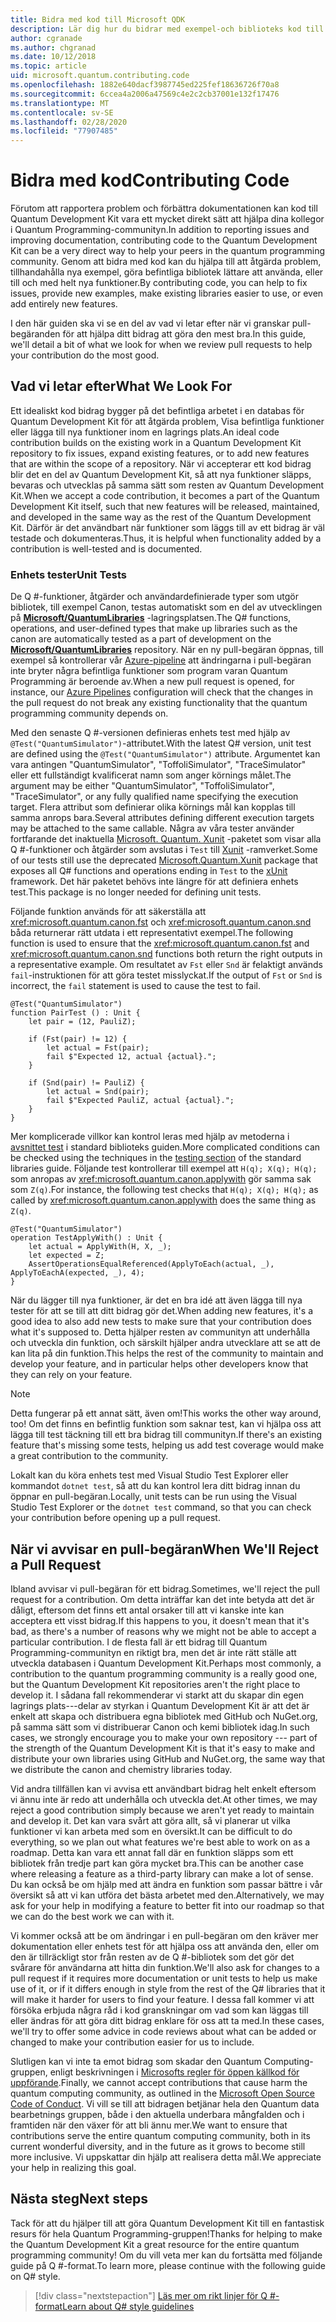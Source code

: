 ```yaml
---
title: Bidra med kod till Microsoft QDK
description: Lär dig hur du bidrar med exempel-och biblioteks kod till Microsoft Quantum Development Kit (QDK).
author: cgranade
ms.author: chgranad
ms.date: 10/12/2018
ms.topic: article
uid: microsoft.quantum.contributing.code
ms.openlocfilehash: 1882e640dacf3987745ed225fef18636726f70a8
ms.sourcegitcommit: 6ccea4a2006a47569c4e2c2cb37001e132f17476
ms.translationtype: MT
ms.contentlocale: sv-SE
ms.lasthandoff: 02/28/2020
ms.locfileid: "77907485"
---
```

# <a name="contributing-code"></a><span data-ttu-id="3a220-103">Bidra med kod</span><span class="sxs-lookup"><span data-stu-id="3a220-103">Contributing Code</span></span> #

<span data-ttu-id="3a220-104">Förutom att rapportera problem och förbättra dokumentationen kan kod till Quantum Development Kit vara ett mycket direkt sätt att hjälpa dina kollegor i Quantum Programming-communityn.</span><span class="sxs-lookup"><span data-stu-id="3a220-104">In addition to reporting issues and improving documentation, contributing code to the Quantum Development Kit can be a very direct way to help your peers in the quantum programming community.</span></span>
<span data-ttu-id="3a220-105">Genom att bidra med kod kan du hjälpa till att åtgärda problem, tillhandahålla nya exempel, göra befintliga bibliotek lättare att använda, eller till och med helt nya funktioner.</span><span class="sxs-lookup"><span data-stu-id="3a220-105">By contributing code, you can help to fix issues, provide new examples, make existing libraries easier to use, or even add entirely new features.</span></span>

<span data-ttu-id="3a220-106">I den här guiden ska vi se en del av vad vi letar efter när vi granskar pull-begäranden för att hjälpa ditt bidrag att göra den mest bra.</span><span class="sxs-lookup"><span data-stu-id="3a220-106">In this guide, we'll detail a bit of what we look for when we review pull requests to help your contribution do the most good.</span></span>

## <a name="what-we-look-for"></a><span data-ttu-id="3a220-107">Vad vi letar efter</span><span class="sxs-lookup"><span data-stu-id="3a220-107">What We Look For</span></span> ##

<span data-ttu-id="3a220-108">Ett idealiskt kod bidrag bygger på det befintliga arbetet i en databas för Quantum Development Kit för att åtgärda problem, Visa befintliga funktioner eller lägga till nya funktioner inom en lagrings plats.</span><span class="sxs-lookup"><span data-stu-id="3a220-108">An ideal code contribution builds on the existing work in a Quantum Development Kit repository to fix issues, expand existing features, or to add new features that are within the scope of a repository.</span></span>
<span data-ttu-id="3a220-109">När vi accepterar ett kod bidrag blir det en del av Quantum Development Kit, så att nya funktioner släpps, bevaras och utvecklas på samma sätt som resten av Quantum Development Kit.</span><span class="sxs-lookup"><span data-stu-id="3a220-109">When we accept a code contribution, it becomes a part of the Quantum Development Kit itself, such that new features will be released, maintained, and developed in the same way as the rest of the Quantum Development Kit.</span></span>
<span data-ttu-id="3a220-110">Därför är det användbart när funktioner som läggs till av ett bidrag är väl testade och dokumenteras.</span><span class="sxs-lookup"><span data-stu-id="3a220-110">Thus, it is helpful when functionality added by a contribution is well-tested and is documented.</span></span>

### <a name="unit-tests"></a><span data-ttu-id="3a220-111">Enhets tester</span><span class="sxs-lookup"><span data-stu-id="3a220-111">Unit Tests</span></span> ###

<span data-ttu-id="3a220-112">De Q #-funktioner, åtgärder och användardefinierade typer som utgör bibliotek, till exempel Canon, testas automatiskt som en del av utvecklingen på [**Microsoft/QuantumLibraries**](https://github.com/Microsoft/QuantumLibraries/) -lagringsplatsen.</span><span class="sxs-lookup"><span data-stu-id="3a220-112">The Q# functions, operations, and user-defined types that make up libraries such as the canon are automatically tested as a part of development on the [**Microsoft/QuantumLibraries**](https://github.com/Microsoft/QuantumLibraries/) repository.</span></span>
<span data-ttu-id="3a220-113">När en ny pull-begäran öppnas, till exempel så kontrollerar vår [Azure-pipeline](https://azure.microsoft.com/services/devops/pipelines/) att ändringarna i pull-begäran inte bryter några befintliga funktioner som program varan Quantum Programming är beroende av.</span><span class="sxs-lookup"><span data-stu-id="3a220-113">When a new pull request is opened, for instance, our [Azure Pipelines](https://azure.microsoft.com/services/devops/pipelines/) configuration will check that the changes in the pull request do not break any existing functionality that the quantum programming community depends on.</span></span>

<span data-ttu-id="3a220-114">Med den senaste Q #-versionen definieras enhets test med hjälp av `@Test("QuantumSimulator")`-attributet.</span><span class="sxs-lookup"><span data-stu-id="3a220-114">With the latest Q# version, unit test are defined using the `@Test("QuantumSimulator")` attribute.</span></span> <span data-ttu-id="3a220-115">Argumentet kan vara antingen "QuantumSimulator", "ToffoliSimulator", "TraceSimulator" eller ett fullständigt kvalificerat namn som anger körnings målet.</span><span class="sxs-lookup"><span data-stu-id="3a220-115">The argument may be either "QuantumSimulator", "ToffoliSimulator", "TraceSimulator", or any fully qualified name specifying the execution target.</span></span> <span data-ttu-id="3a220-116">Flera attribut som definierar olika körnings mål kan kopplas till samma anrops bara.</span><span class="sxs-lookup"><span data-stu-id="3a220-116">Several attributes defining different execution targets may be attached to the same callable.</span></span> <span data-ttu-id="3a220-117">Några av våra tester använder fortfarande det inaktuella [Microsoft. Quantum. Xunit](https://www.nuget.org/packages/Microsoft.Quantum.Xunit/) -paketet som visar alla Q #-funktioner och åtgärder som avslutas i `Test` till [Xunit](https://xunit.github.io/) -ramverket.</span><span class="sxs-lookup"><span data-stu-id="3a220-117">Some of our tests still use the deprecated [Microsoft.Quantum.Xunit](https://www.nuget.org/packages/Microsoft.Quantum.Xunit/) package that exposes all Q# functions and operations ending in `Test` to the [xUnit](https://xunit.github.io/) framework.</span></span> <span data-ttu-id="3a220-118">Det här paketet behövs inte längre för att definiera enhets test.</span><span class="sxs-lookup"><span data-stu-id="3a220-118">This package is no longer needed for defining unit tests.</span></span> 

<span data-ttu-id="3a220-119">Följande funktion används för att säkerställa att <xref:microsoft.quantum.canon.fst> och <xref:microsoft.quantum.canon.snd> båda returnerar rätt utdata i ett representativt exempel.</span><span class="sxs-lookup"><span data-stu-id="3a220-119">The following function is used to ensure that the <xref:microsoft.quantum.canon.fst> and <xref:microsoft.quantum.canon.snd> functions both return the right outputs in a representative example.</span></span>
<span data-ttu-id="3a220-120">Om resultatet av `Fst` eller `Snd` är felaktigt används `fail`-instruktionen för att göra testet misslyckat.</span><span class="sxs-lookup"><span data-stu-id="3a220-120">If the output of `Fst` or `Snd` is incorrect, the `fail` statement is used to cause the test to fail.</span></span>

```qsharp
@Test("QuantumSimulator")
function PairTest () : Unit {
    let pair = (12, PauliZ);

    if (Fst(pair) != 12) {
        let actual = Fst(pair);
        fail $"Expected 12, actual {actual}.";
    }

    if (Snd(pair) != PauliZ) {
        let actual = Snd(pair);
        fail $"Expected PauliZ, actual {actual}.";
    }
}
```

<span data-ttu-id="3a220-121">Mer komplicerade villkor kan kontrol leras med hjälp av metoderna i [avsnittet test](xref:microsoft.quantum.libraries.diagnostics) i standard biblioteks guiden.</span><span class="sxs-lookup"><span data-stu-id="3a220-121">More complicated conditions can be checked using the techniques in the [testing section](xref:microsoft.quantum.libraries.diagnostics) of the standard libraries guide.</span></span>
<span data-ttu-id="3a220-122">Följande test kontrollerar till exempel att `H(q); X(q); H(q);` som anropas av <xref:microsoft.quantum.canon.applywith> gör samma sak som `Z(q)`.</span><span class="sxs-lookup"><span data-stu-id="3a220-122">For instance, the following test checks that `H(q); X(q); H(q);` as called by <xref:microsoft.quantum.canon.applywith> does the same thing as `Z(q)`.</span></span>

```qsharp
@Test("QuantumSimulator")
operation TestApplyWith() : Unit {
    let actual = ApplyWith(H, X, _);
    let expected = Z;
    AssertOperationsEqualReferenced(ApplyToEach(actual, _), ApplyToEachA(expected, _), 4);
}
```

<span data-ttu-id="3a220-123">När du lägger till nya funktioner, är det en bra idé att även lägga till nya tester för att se till att ditt bidrag gör det.</span><span class="sxs-lookup"><span data-stu-id="3a220-123">When adding new features, it's a good idea to also add new tests to make sure that your contribution does what it's supposed to.</span></span>
<span data-ttu-id="3a220-124">Detta hjälper resten av communityn att underhålla och utveckla din funktion, och särskilt hjälper andra utvecklare att se att de kan lita på din funktion.</span><span class="sxs-lookup"><span data-stu-id="3a220-124">This helps the rest of the community to maintain and develop your feature, and in particular helps other developers know that they can rely on your feature.</span></span>

> [!NOTE]
> <span data-ttu-id="3a220-125">Detta fungerar på ett annat sätt, även om!</span><span class="sxs-lookup"><span data-stu-id="3a220-125">This works the other way around, too!</span></span>
> <span data-ttu-id="3a220-126">Om det finns en befintlig funktion som saknar test, kan vi hjälpa oss att lägga till test täckning till ett bra bidrag till communityn.</span><span class="sxs-lookup"><span data-stu-id="3a220-126">If there's an existing feature that's missing some tests, helping us add test coverage would make a great contribution to the community.</span></span>

<span data-ttu-id="3a220-127">Lokalt kan du köra enhets test med Visual Studio Test Explorer eller kommandot `dotnet test`, så att du kan kontrol lera ditt bidrag innan du öppnar en pull-begäran.</span><span class="sxs-lookup"><span data-stu-id="3a220-127">Locally, unit tests can be run using the Visual Studio Test Explorer or the `dotnet test` command, so that you can check your contribution before opening up a pull request.</span></span>

<!-- TODO:
### Comments and Documentation ###

### Citations and References ### -->

## <a name="when-well-reject-a-pull-request"></a><span data-ttu-id="3a220-128">När vi avvisar en pull-begäran</span><span class="sxs-lookup"><span data-stu-id="3a220-128">When We'll Reject a Pull Request</span></span> ##

<span data-ttu-id="3a220-129">Ibland avvisar vi pull-begäran för ett bidrag.</span><span class="sxs-lookup"><span data-stu-id="3a220-129">Sometimes, we'll reject the pull request for a contribution.</span></span>
<span data-ttu-id="3a220-130">Om detta inträffar kan det inte betyda att det är dåligt, eftersom det finns ett antal orsaker till att vi kanske inte kan acceptera ett visst bidrag.</span><span class="sxs-lookup"><span data-stu-id="3a220-130">If this happens to you, it doesn't mean that it's bad, as there's a number of reasons why we might not be able to accept a particular contribution.</span></span>
<span data-ttu-id="3a220-131">I de flesta fall är ett bidrag till Quantum Programming-communityn en riktigt bra, men det är inte rätt ställe att utveckla databasen i Quantum Development Kit.</span><span class="sxs-lookup"><span data-stu-id="3a220-131">Perhaps most commonly, a contribution to the quantum programming community is a really good one, but the Quantum Development Kit repositories aren't the right place to develop it.</span></span>
<span data-ttu-id="3a220-132">I sådana fall rekommenderar vi starkt att du skapar din egen lagrings plats---delar av styrkan i Quantum Development Kit är att det är enkelt att skapa och distribuera egna bibliotek med GitHub och NuGet.org, på samma sätt som vi distribuerar Canon och kemi bibliotek idag.</span><span class="sxs-lookup"><span data-stu-id="3a220-132">In such cases, we strongly encourage you to make your own repository --- part of the strength of the Quantum Development Kit is that it's easy to make and distribute your own libraries using GitHub and NuGet.org, the same way that we distribute the canon and chemistry libraries today.</span></span>

<span data-ttu-id="3a220-133">Vid andra tillfällen kan vi avvisa ett användbart bidrag helt enkelt eftersom vi ännu inte är redo att underhålla och utveckla det.</span><span class="sxs-lookup"><span data-stu-id="3a220-133">At other times, we may reject a good contribution simply because we aren't yet ready to maintain and develop it.</span></span>
<span data-ttu-id="3a220-134">Det kan vara svårt att göra allt, så vi planerar ut vilka funktioner vi kan arbeta med som en översikt.</span><span class="sxs-lookup"><span data-stu-id="3a220-134">It can be difficult to do everything, so we plan out what features we're best able to work on as a roadmap.</span></span>
<span data-ttu-id="3a220-135">Detta kan vara ett annat fall där en funktion släpps som ett bibliotek från tredje part kan göra mycket bra.</span><span class="sxs-lookup"><span data-stu-id="3a220-135">This can be another case where releasing a feature as a third-party library can make a lot of sense.</span></span>
<span data-ttu-id="3a220-136">Du kan också be om hjälp med att ändra en funktion som passar bättre i vår översikt så att vi kan utföra det bästa arbetet med den.</span><span class="sxs-lookup"><span data-stu-id="3a220-136">Alternatively, we may ask for your help in modifying a feature to better fit into our roadmap so that we can do the best work we can with it.</span></span>

<span data-ttu-id="3a220-137">Vi kommer också att be om ändringar i en pull-begäran om den kräver mer dokumentation eller enhets test för att hjälpa oss att använda den, eller om den är tillräckligt stor från resten av de Q #-bibliotek som det gör det svårare för användarna att hitta din funktion.</span><span class="sxs-lookup"><span data-stu-id="3a220-137">We'll also ask for changes to a pull request if it requires more documentation or unit tests to help us make use of it, or if it differs enough in style from the rest of the Q# libraries that it will make it harder for users to find your feature.</span></span>
<span data-ttu-id="3a220-138">I dessa fall kommer vi att försöka erbjuda några råd i kod granskningar om vad som kan läggas till eller ändras för att göra ditt bidrag enklare för oss att ta med.</span><span class="sxs-lookup"><span data-stu-id="3a220-138">In these cases, we'll try to offer some advice in code reviews about what can be added or changed to make your contribution easier for us to include.</span></span>

<span data-ttu-id="3a220-139">Slutligen kan vi inte ta emot bidrag som skadar den Quantum Computing-gruppen, enligt beskrivningen i [Microsofts regler för öppen källkod för uppförande](https://opensource.microsoft.com/codeofconduct/).</span><span class="sxs-lookup"><span data-stu-id="3a220-139">Finally, we cannot accept contributions that cause harm the quantum computing community, as outlined in the [Microsoft Open Source Code of Conduct](https://opensource.microsoft.com/codeofconduct/).</span></span>
<span data-ttu-id="3a220-140">Vi vill se till att bidragen betjänar hela den Quantum data bearbetnings gruppen, både i den aktuella underbara mångfalden och i framtiden när den växer för att bli ännu mer.</span><span class="sxs-lookup"><span data-stu-id="3a220-140">We want to ensure that contributions serve the entire quantum computing community, both in its current wonderful diversity, and in the future as it grows to become still more inclusive.</span></span>
<span data-ttu-id="3a220-141">Vi uppskattar din hjälp att realisera detta mål.</span><span class="sxs-lookup"><span data-stu-id="3a220-141">We appreciate your help in realizing this goal.</span></span>

## <a name="next-steps"></a><span data-ttu-id="3a220-142">Nästa steg</span><span class="sxs-lookup"><span data-stu-id="3a220-142">Next steps</span></span> ##

<span data-ttu-id="3a220-143">Tack för att du hjälper till att göra Quantum Development Kit till en fantastisk resurs för hela Quantum Programming-gruppen!</span><span class="sxs-lookup"><span data-stu-id="3a220-143">Thanks for helping to make the Quantum Development Kit a great resource for the entire quantum programming community!</span></span>
<span data-ttu-id="3a220-144">Om du vill veta mer kan du fortsätta med följande guide på Q #-format.</span><span class="sxs-lookup"><span data-stu-id="3a220-144">To learn more, please continue with the following guide on Q# style.</span></span>

> [!div class="nextstepaction"]
> [<span data-ttu-id="3a220-145">Läs mer om rikt linjer för Q #-format</span><span class="sxs-lookup"><span data-stu-id="3a220-145">Learn about Q# style guidelines</span></span>](xref:microsoft.quantum.contributing.style)
